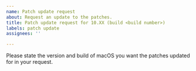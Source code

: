 ```yaml
---
name: Patch update request
about: Request an update to the patches.
title: Patch update request for 10.XX (build <build number>)
labels: patch update
assignees: ''

---
```


Please state the version and build of macOS you want the patches updated for in your request.
